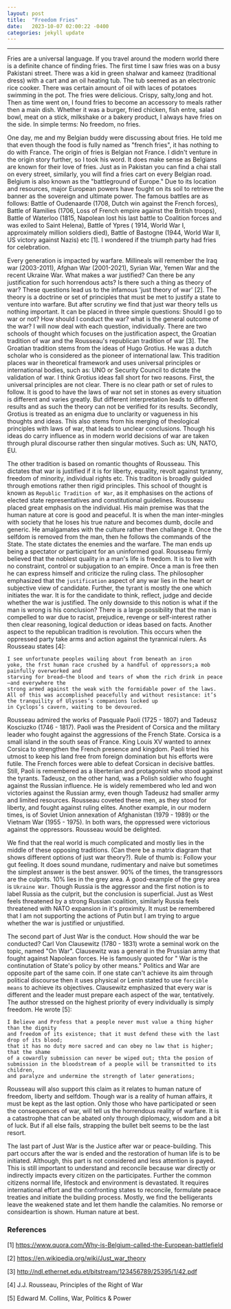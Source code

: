 ```yaml
---
layout: post
title:  "Freedom Fries"
date:   2023-10-07 02:00:22 -0400
categories: jekyll update
---
```

--------------------------

Fries are a universal language. If you travel around the modern world there is a definite chance of finding fries. The first time I saw fries was on a busy Pakistani street. There was a kid in green shalwar and kameez (traditional dress) with a cart and an oil heating tub. The tub seemed as an electronic rice cooker. There was certain amount of oil with laces of potatoes swimming in the pot. The fries were delicious. Crispy, salty,long and hot. Then as time went on, I found fries to become an accessory to meals rather then a main dish. Whether it was a burger, fried chicken, fish entre, salad bowl, meat on a stick, milkshake or a bakery product, I always have fries on the side. In simple terms: No freedom, no fries.
 
 One day, me and my Belgian buddy were discussing about fries. He told me that even though the food is fully named as "french fries", it has nothing to do with France. The origin of fries is Belgian not France. I didn't venture in the origin story further, so I took his word. It does make sense as Belgians are known for their love of fries. Just as in Pakistan you can find a chai stall on every street, similarly, you will find a fries cart on every Belgian road. Belgium is also known as the "battleground of Europe." Due to its location and resources, major European powers have fought on its soil to retrieve the banner as the sovereign and ultimate power. The famous battles are as follows: Battle of Oudenaarde (1708, Dutch win against the French forces), Battle of Ramilies (1706, Loss of French empire against the British troops), Battle of Waterloo (1815, Napolean lost his last battle to Coalition forces and was exiled to Saint Helena), Battle of Ypres ( 1914, World War I, approximately million soldiers died), Battle of Bastogne (1944, World War II, US victory against Nazis) etc [1]. I wondered if the triumph party had fries for celebration. 
 
 Every generation is impacted by warfare. Millineals will remember the Iraq war (2003-2011), Afghan War (2001-2021), Syrian War, Yemen War and the recent Ukraine War. What makes a war justified? Can there be any justification for such horrendous acts? Is there such a thing as theory of war? These questions lead us to the infamous 'just theory of war' [2]. The theory is a doctrine or set of principles that must be met to justify a state to venture into warfare. But after scrutiny we find that just war theory tells us nothing important. It can be placed in three simple questions: Should I go to war or not? How should I conduct the war? what is the general outcome of the war? I will now deal with each question, individually.  There are two schools of thought which focuses on the justification aspect, the Groatian tradition of war and the Rousseau's republican tradition of war [3]. The Groatian tradition stems from the ideas of Hugo Grotius. He was a dutch scholar who is considered as the pioneer of international law. This tradition places war in theoretical framework and uses universal principles or international bodies, such as: UNO or Security Council to dictate the validation of war. I think Grotius ideas fall short for two reasons. First, the universal principles are not clear. There is no clear path or set of rules to follow. It is good to have the laws of war not set in stones as every situation is different and varies greatly. But different interpretation leads to different results and as such the theory can not be verified for its results. Secondly, Grotius is treated as an enigma due to unclarity or vagueness in his thoughts and ideas. This also stems from his merging of theological principles with laws of war, that leads to unclear conclusions. Though his ideas do carry influence as in modern world decisions of war are taken through plural discourse rather then singular motives. Such as: UN, NATO, EU. 
 
 The other tradition is based on romantic thoughts of Rousseau. This dictates that war is justified if it is for liberty, equality, revolt against tyranny, freedom of minority, individual rights etc. This traditon is broadly guided through emotions rather then rigid principles. This school of thought is known as `Republic Tradition of War`, as it emphasises on the actions of elected state representatives and constitutional guidelines. Rousseau placed great emphasis on the individual. His main premise was that the human nature at core is good and peaceful. It is when the man inter-mingles with society that he loses his true nature and becomes dumb, docile and generic. He amalgamates with the culture rather then challange it. Once the selfdom is removed from the man, then he follows the commands of the State. The state dictates the enemies and the warfare. The man ends up being a spectator or participant for an uninformed goal. Rousseau firmly believed that the noblest quality in a man's life is freedom. It is to live with no constraint, control or subjugation to an empire. Once a man is free then he can express himself and criticize the ruling class. The philosopher emphasized that the `justification` aspect of any war lies in the heart or subjective view of candidate. Further, the tyrant is mostly the one which initiates the war. It is for the candidate to think, reflect, judge and decide whether the war is justified. The only downside to this notion is what if the man is wrong is his conclusion? There is a large possibility that the man is compelled to war due to racist, prejudice, revenge or self-interest rather then clear reasoning, logical deduction or ideas based on facts. Another aspect to the republican tradition is revolution. This occurs when the oppressed party take arms and action against the tyrannical rulers. As Rousseau states [4]:
 
 ```
 I see unfortunate peoples wailing about from beneath an iron
yoke, the frst human race crushed by a handful of oppressors;a mob painfully overworked and
starving for bread—the blood and tears of whom the rich drink in peace—and everywhere the
strong armed against the weak with the formidable power of the laws. All of this was accomplished peacefully and without resistance: it’s the tranquility of Ulysses’s companions locked up
in Cyclops’s cavern, waiting to be devoured.
```
 Rousseau admired the works of Pasquale Paoli (1725 - 1807) and Tadeusz Kosciuzko (1746 - 1817). Paoli was the President of Corsica and the military leader who fought against the aggressions of the French State. Corsica is a small island in the south seas of France. King Louis XV wanted to annex Corsica to strengthen the French presence and kingdom. Paoli tried his utmost to keep his land free from foreign domination but his efforts were futile. The French forces were able to defeat Corsican in decisive battles. Still, Paoli is remembered as a liberterian and protagonist who stood against the tyrants. Tadeusz, on the other hand, was a Polish soldier who fought against the Russian influence. He is widely remembered who led and won victories against the Russian army, even though Tadeusz had smaller army and limited resources. Rousseau coveted these men, as they stood for liberty, and fought against ruling elites. Another example, in our modern times, is of Soviet Union annexation of Afghanistan (1979 - 1989) or the Vietnam War (1955 - 1975). In both wars, the oppressed were victorious against the oppressors. Rousseau would be delighted.
 
 We find that the real world is much complicated and mostly lies in the middle of these opposing traditions. (Can there be a matrix diagram that shows different options of just war theory?). Rule of thumb is: Follow your gut feeling. It does sound mundane, rudimentary and naive but sometimes the simplest answer is the best answer. 90% of the times, the transgressors are the culprits. 10% lies in the grey area. A good-example of the grey area is `Ukraine War`. Though Russia is the aggressor and the first notion is to label Russia as the culprit, but the conclusion is superficial. Just as West feels threatened by a strong Russian coalition, similarly Russia feels threatened with NATO expansion in it's proximity. It must be remembered that I am not supporting the actions of Putin but I am trying to argue whether the war is justified or unjustified. 
 
 The second part of Just War is the conduct. How should the war be conducted? Carl Von Clausewitz (1780 - 1831) wrote a seminal work on the topic, named "On War". Clausewitz was a general in the Prussian army that fought against Napolean forces. He is famously quoted for " War is the continutation of State's policy by other means." Politics and War are opposite part of the same coin. If one state can't achieve its aim through political discourse then it uses physical or Lenin stated to use `forcible means` to achieve its objectives. Clausewitz emphasized that every war is different and the leader must prepare each aspect of the war, tentatively. The author stressed on the highest priority of every individually is simply freedom. He wrote [5]:
 
 ```
 I Believe and Profess that a people never must value a thing higher than the dignity 
 and freedom of its existence; that it must defend these with the last drop of its blood; 
 that it has no duty more sacred and can obey no law that is higher; that the shame 
 of a cowardly submission can never be wiped out; thta the posion of submission in the bloodstream of a people will be transmitted to its children, 
 and paralyze and undermine the strength of later generations;
 ```
 
 Rousseau will also support this claim as it relates to human nature of freedom, liberty and selfdom. Though war is a reality of human affairs, it must be kept as the last option. Only those who have participated or seen the consequences of war, will tell us the horrendous reality of warfare. It is a catastrophe that can be abated only through diplomacy, wisdom and a bit of luck. But if all else fails, strapping the bullet belt seems to be the last resort.
 
 The last part of Just War is the Justice after war or peace-building. This part occurs after the war is ended and the restoration of human life is to be initiated. Although, this part is not considered and less attention is payed. This is still important to understand and reconcile because war directly or indirectly impacts every citizen on the participates. Further the common citizens normal life, lifestock and environment is devastated. It requires international effort and the confronting states to reconcile, formulate peace treaties and initiate the building process. Mostly, we find the belligerants leave the weakened state and let them handle the calamities. No remorse or consideartion is shown. Human nature at best.
 
 
 
 ### References
 
 
 [1] https://www.quora.com/Why-is-Belgium-called-the-European-battlefield
 
 [2] https://en.wikipedia.org/wiki/Just_war_theory
 
 [3] http://ndl.ethernet.edu.et/bitstream/123456789/25395/1/42.pdf
 
 [4] J.J. Rousseau, Principles of the Right of War
 
 [5] Edward M. Collins, War, Politics & Power


